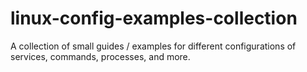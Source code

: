 # linux-config-examples-collection
A collection of small guides / examples for different configurations of services, commands, processes, and more.
